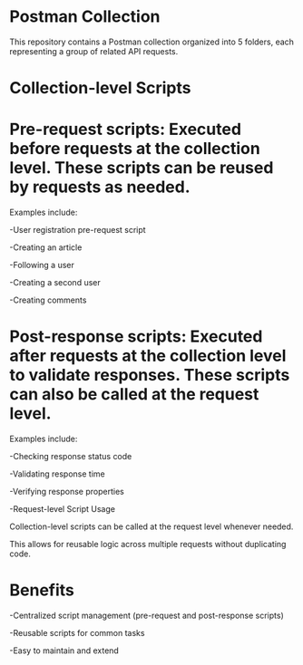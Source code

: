 
# Postman Collection

This repository contains a Postman collection organized into 5 folders, each representing a group of related API requests.

# Collection-level Scripts

# Pre-request scripts: Executed before requests at the collection level. These scripts can be reused by requests as needed.
Examples include:

 -User registration pre-request script

-Creating an article

-Following a user

-Creating a second user

-Creating comments

# Post-response scripts: Executed after requests at the collection level to validate responses. These scripts can also be called at the request level.
Examples include:

-Checking response status code

-Validating response time

-Verifying response properties

-Request-level Script Usage

Collection-level scripts can be called at the request level whenever needed.

This allows for reusable logic across multiple requests without duplicating code.

# Benefits

-Centralized script management (pre-request and post-response scripts)

-Reusable scripts for common tasks

-Easy to maintain and extend


